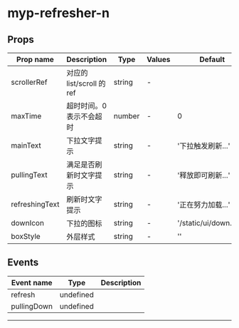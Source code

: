 # myp-refresher-n

## Props

| Prop name      | Description               | Type   | Values | Default               |
| -------------- | ------------------------- | ------ | ------ | --------------------- |
| scrollerRef    | 对应的 list/scroll 的 ref | string | -      |                       |
| maxTime        | 超时时间。0 表示不会超时  | number | -      | 0                     |
| mainText       | 下拉文字提示              | string | -      | '下拉触发刷新...'     |
| pullingText    | 满足是否刷新时文字提示    | string | -      | '释放即可刷新...'     |
| refreshingText | 刷新时文字提示            | string | -      | '正在努力加载...'     |
| downIcon       | 下拉的图标                | string | -      | '/static/ui/down.png' |
| boxStyle       | 外层样式                  | string | -      | ''                    |

## Events

| Event name  | Type      | Description |
| ----------- | --------- | ----------- |
| refresh     | undefined |
| pullingDown | undefined |

---
